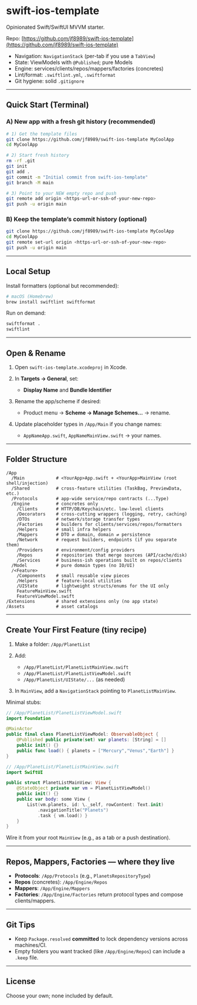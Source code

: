 # swift-ios-template

Opinionated Swift/SwiftUI MVVM starter.

Repo: [https://github.com/jf8989/swift-ios-template](https://github.com/jf8989/swift-ios-template)

* Navigation: `NavigationStack` (per-tab if you use a `TabView`)
* State: ViewModels with `@Published`; pure Models
* Engine: services/clients/repos/mappers/factories (concretes)
* Lint/format: `.swiftlint.yml`, `.swiftformat`
* Git hygiene: solid `.gitignore`

---

## Quick Start (Terminal)

### A) New app with a **fresh** git history (recommended)

```bash
# 1) Get the template files
git clone https://github.com/jf8989/swift-ios-template MyCoolApp
cd MyCoolApp

# 2) Start fresh history
rm -rf .git
git init
git add .
git commit -m "Initial commit from swift-ios-template"
git branch -M main

# 3) Point to your NEW empty repo and push
git remote add origin <https-url-or-ssh-of-your-new-repo>
git push -u origin main
```

### B) Keep the template’s commit history (optional)

```bash
git clone https://github.com/jf8989/swift-ios-template MyCoolApp
cd MyCoolApp
git remote set-url origin <https-url-or-ssh-of-your-new-repo>
git push -u origin main
```

---

## Local Setup

Install formatters (optional but recommended):

```bash
# macOS (Homebrew)
brew install swiftlint swiftformat
```

Run on demand:

```bash
swiftformat .
swiftlint
```

---

## Open & Rename

1. Open `swift-ios-template.xcodeproj` in Xcode.
2. In **Targets → General**, set:

   * **Display Name** and **Bundle Identifier**
3. Rename the app/scheme if desired:

   * Product menu → **Scheme → Manage Schemes…** → rename.
4. Update placeholder types in `/App/Main` if you change names:

   * `AppNameApp.swift`, `AppNameMainView.swift` → your names.

---

## Folder Structure

```
/App
  /Main            # <YourApp>App.swift + <YourApp>MainView (root shell/injection)
  /Shared          # cross-feature utilities (TaskBag, PreviewData, etc.)
  /Protocols       # app-wide service/repo contracts (...Type)
  /Engine          # concretes only
    /Clients       # HTTP/DB/Keychain/etc. low-level clients
    /Decorators    # cross-cutting wrappers (logging, retry, caching)
    /DTOs          # network/storage transfer types
    /Factories     # builders for clients/services/repos/formatters
    /Helpers       # small infra helpers
    /Mappers       # DTO ⇄ domain, domain ⇄ persistence
    /Network       # request builders, endpoints (if you separate them)
    /Providers     # environment/config providers
    /Repos         # repositories that merge sources (API/cache/disk)
    /Services      # business-ish operations built on repos/clients
  /Model           # pure domain types (no IO/UI)
  /<Feature>
    /Components    # small reusable view pieces
    /Helpers       # feature-local utilities
    /UIState       # lightweight structs/enums for the UI only
    FeatureMainView.swift
    FeatureViewModel.swift
/Extensions        # shared extensions only (no app state)
/Assets            # asset catalogs
```

---

## Create Your First Feature (tiny recipe)

1. Make a folder: `/App/PlanetList`
2. Add:

   * `/App/PlanetList/PlanetListMainView.swift`
   * `/App/PlanetList/PlanetListViewModel.swift`
   * `/App/PlanetList/UIState/...` (as needed)
3. In `MainView`, add a `NavigationStack` pointing to `PlanetListMainView`.

Minimal stubs:

```swift
// /App/PlanetList/PlanetListViewModel.swift
import Foundation

@MainActor
public final class PlanetListViewModel: ObservableObject {
    @Published public private(set) var planets: [String] = []
    public init() {}
    public func load() { planets = ["Mercury","Venus","Earth"] }
}
```

```swift
// /App/PlanetList/PlanetListMainView.swift
import SwiftUI

public struct PlanetListMainView: View {
    @StateObject private var vm = PlanetListViewModel()
    public init() {}
    public var body: some View {
        List(vm.planets, id: \._self, rowContent: Text.init)
            .navigationTitle("Planets")
            .task { vm.load() }
    }
}
```

Wire it from your root `MainView` (e.g., as a tab or a push destination).

---

## Repos, Mappers, Factories — where they live

* **Protocols**: `/App/Protocols` (e.g., `PlanetsRepositoryType`)
* **Repos** (concretes): `/App/Engine/Repos`
* **Mappers**: `/App/Engine/Mappers`
* **Factories**: `/App/Engine/Factories` return protocol types and compose clients/mappers.

---

## Git Tips

* Keep `Package.resolved` **committed** to lock dependency versions across machines/CI.
* Empty folders you want tracked (like `/App/Engine/Repos`) can include a `.keep` file.

---

## License

Choose your own; none included by default.
